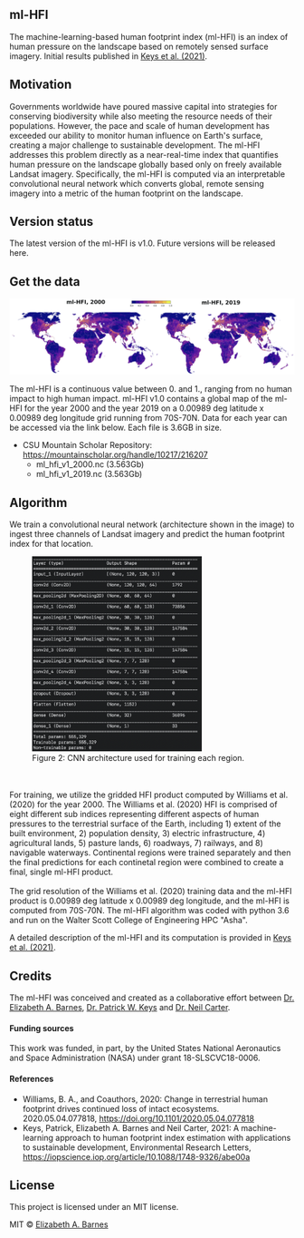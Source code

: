 ## ml-HFI
The machine-learning-based human footprint index (ml-HFI) is an index of human pressure on the landscape based on remotely sensed surface imagery. Initial results published in [Keys et al. (2021)](https://iopscience.iop.org/article/10.1088/1748-9326/abe00a).


## Motivation
Governments worldwide have poured massive capital into strategies for conserving biodiversity while also meeting the resource needs of their populations. However, the pace and scale of human development has exceeded our ability to monitor human influence on Earth's surface, creating a major challenge to sustainable development. The ml-HFI addresses this problem directly as a near-real-time index that quantifies human pressure on the landscape globally based only on freely available Landsat imagery. Specifically, the ml-HFI is computed via an interpretable convolutional neural network which converts global, remote sensing imagery into a metric of the human footprint on the landscape.


## Version status
The latest version of the ml-HFI is v1.0. Future versions will be released here.


## Get the data
![ml-HFI for 2000 and 2019](images/ml_hfi_v1.0_2000_2019.png)

The ml-HFI is a continuous value between 0. and 1., ranging from no human impact to high human impact. ml-HFI v1.0 contains a global map of the ml-HFI for the year 2000 and the year 2019 on a 0.00989 deg latitude x 0.00989 deg longitude grid running from 70S-70N. Data for each year can be accessed via the link below. Each file is 3.6GB in size.

* CSU Mountain Scholar Repository: https://mountainscholar.org/handle/10217/216207
    *  ml_hfi_v1_2000.nc (3.563Gb)
    *  ml_hfi_v1_2019.nc (3.563Gb)

## Algorithm
We train a convolutional neural network (architecture shown in the image) to ingest three channels of Landsat imagery and predict the human footprint index for that location. 

<figure>
    <img src='images/cnn_architecture.png' alt='CNN architecture'
         title='CNN architecture' width=300>
    <figcaption>Figure 2: CNN architecture used for training each region.</figcaption>
</figure>    
<br><br>
For training, we utilize the gridded HFI product computed by Williams et al. (2020) for the year 2000. The Williams et al. (2020) HFI is comprised of eight different sub indices representing different aspects of human pressures to the terrestrial surface of the Earth, including 1) extent of the built environment, 2) population density, 3) electric infrastructure, 4) agricultural lands, 5) pasture lands, 6) roadways, 7) railways, and 8) navigable waterways. Continental regions were trained separately and then the final predictions for each continetal region were combined to create a final, single ml-HFI product. 
<br><br>
The grid resolution of the Williams et al. (2020) training data and the ml-HFI product is 0.00989 deg latitude x 0.00989 deg longitude, and the ml-HFI is computed from 70S-70N. The ml-HFI algorithm was coded with python 3.6 and run on the Walter Scott College of Engineering HPC "Asha". 

A detailed description of the ml-HFI and its computation is provided in [Keys et al. (2021)](https://iopscience.iop.org/article/10.1088/1748-9326/abe00a).

## Credits
The ml-HFI was conceived and created as a collaborative effort between [Dr. Elizabeth A. Barnes](https://sites.google.com/rams.colostate.edu/barnesresearchgroup/home), [Dr. Patrick W. Keys](patkeys.com) and [Dr. Neil Carter](https://seas.umich.edu/research/faculty/neil-carter).

#### Funding sources
This work was funded, in part, by the United States National Aeronautics and Space Administration (NASA) under grant 18-SLSCVC18-0006.

#### References
* Williams, B. A., and Coauthors, 2020: Change in terrestrial human footprint drives continued loss of intact ecosystems. 2020.05.04.077818, https://doi.org/10.1101/2020.05.04.077818
* Keys, Patrick, Elizabeth A. Barnes and Neil Carter, 2021: A machine-learning approach to human footprint index estimation with applications to sustainable development, Environmental Research Letters, https://iopscience.iop.org/article/10.1088/1748-9326/abe00a

## License
This project is licensed under an MIT license.

MIT © [Elizabeth A. Barnes](http://barnes.atmos.colostate.edu)

